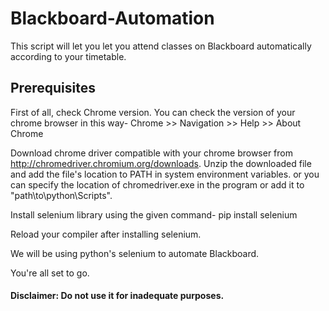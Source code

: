 # Blackboard-Automation
This script will let you let you attend classes on Blackboard automatically according to your timetable.

## Prerequisites

First of all, check Chrome version.
You can check the version of your chrome browser in this way-
Chrome >> Navigation >> Help >> About Chrome

Download chrome driver compatible with your chrome browser from http://chromedriver.chromium.org/downloads.
Unzip the downloaded file and add the file's location to PATH in system environment variables.
or you can specify the location of chromedriver.exe in the program or add it to  "path\to\python\Scripts".

Install selenium library using the given command-
pip install selenium

Reload your compiler after installing selenium.

We will be using python's selenium to automate Blackboard.


You're all set to go.

#### Disclaimer: Do not use it for inadequate purposes.